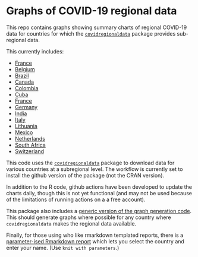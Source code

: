 # Graphs of COVID-19 regional data

This repo contains graphs showing summary charts of regional COVID-19 data
for countries for which
the [`covidregionaldata`](http://epiforecasts.io/covidregionaldata) package
provides sub-regional data.

This currently includes:

* [France](extra/Report%20France.md)
* [Belgium](extra/Report%20Belgium.md)
* [Brazil](extra/Report%20Brazil.md)
* [Canada](extra/Report%20Canada.md)
* [Colombia](extra/Report%20Colombia.md)
* [Cuba](extra/Report%20Cuba.md)
* [France](extra/Report%20France.md)
* [Germany](extra/Report%20Germany.md)
* [India](extra/Report%20India.md)
* [Italy](extra/Report%20Italy.md)
* [Lithuania](extra/Report%20Lithuania.md)
* [Mexico](extra/Report%20Mexico.md)
* [Netherlands](extra/Report%20Netherlands.md)
* [South Africa](extra/Report%20South%20Africa.md)
* [Switzerland](extra/Report%20Switzerland.md)

This code uses the
[`covidregionaldata`](http://epiforecasts.io/covidregionaldata) package
to download data for various countries at a subregional level. The workflow
is currently set to install the github version of the package (not the CRAN
version).

In addition to the R code, github actions have been developed to update the
charts daily, though this is not yet functional (and may not be used because
of the limitations of running actions on a a free account).

This package also includes a
[generic version of the graph generation code](extra/Generic_static_graphs.R).
This should generate graphs where possible for any country where 
`covidregionaldata` makes the regional data available.

Finally, for those using who like rmarkdown templated reports, there is a
[parameter-ised Rmarkdown report](extra/Country-graphs.Rmd) which lets
you select the country and enter your name. (Use `knit with parameters`.)

